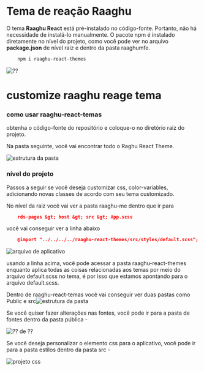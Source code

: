 # Tema de reação Raaghu
O tema **Raaghu React** está pré-instalado no código-fonte. Portanto, não há necessidade de instalá-lo manualmente. O pacote npm é instalado diretamente no nível do projeto, como você pode ver no arquivo **package.json** de nível raiz e dentro da pasta raaghumfe.
```bash
    npm i raaghu-react-themes
```
![⁇](images/raaghu-react-theme-package.png "")
# customize raaghu reage tema
### como usar raaghu-react-temas
obtenha o código-fonte do repositório e coloque-o no diretório raiz do projeto.

Na pasta seguinte, você vai encontrar todo o Raghu React Theme.

![estrutura da pasta](images/raaghu-theme-folder.png "")
### nível do projeto
Passos a seguir se você deseja customizar css, color-variables, adicionando novas classes de acordo com seu tema customizado.

No nível da raiz você vai ver a pasta raaghu-me dentro que ir para
```json
    rds-pages &gt; host &gt; src &gt; App.scss
```
você vai conseguir ver a linha abaixo
```json
    @import "../../../../raaghu-react-themes/src/styles/default.scss";
```
![arquivo de aplicativo](images/raaghu-react-theme-app.png "")

usando a linha acima, você pode acessar a pasta raaghu-react-themes enquanto aplica todas as coisas relacionadas aos temas por meio do arquivo default.scss no tema, é por isso que estamos apontando para o arquivo default.scss.

Dentro de raaghu-react-temas você vai conseguir ver duas pastas como Public e src![estrutura da pasta](images/raaghu-theme-folder.png "")

Se você quiser fazer alterações nas fontes, você pode ir para a pasta de fontes dentro da pasta pública -

![⁇  de ⁇](images/raaghu-react-public.png "")

Se você deseja personalizar o elemento css para o aplicativo, você pode ir para a pasta estilos dentro da pasta src -

![projeto css](images/raaghu-theme-style.png "")
